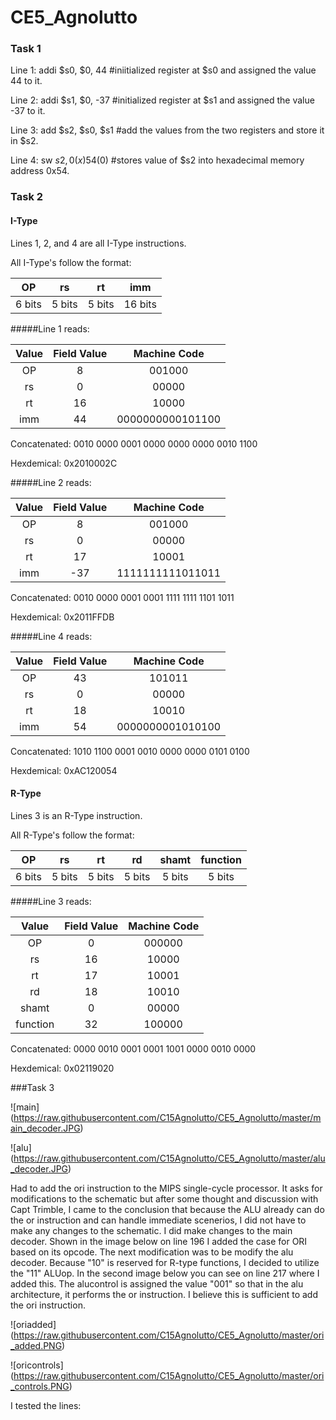 CE5_Agnolutto
=============
### Task 1
Line 1: addi $s0, $0, 44 #iniitialized register at $s0 and assigned the value 44 to it.

Line 2: addi $s1, $0, -37 #initialized register at $s1 and assigned the value -37 to it.

Line 3: add $s2, $s0, $s1 #add the values from the two registers and store it in $s2.

Line 4: sw $s2, 0(x)54($0) #stores value of $s2 into hexadecimal memory address 0x54.

### Task 2

#### I-Type

Lines 1, 2, and 4 are all I-Type instructions.

All I-Type's follow the format:

|OP|rs|rt|imm|
|:--------:|:------:|:-----:|:-------------:|
|6 bits|5 bits|5 bits| 16 bits


#####Line 1 reads:

| Value   | Field Value   | Machine Code  |
|:--------:|:------------:|:-------------:|
| OP | 8 |001000 |
| rs   | 0 | 00000| 
| rt   | 16 | 10000 |
| imm  | 44  | 0000000000101100 |

Concatenated: 0010 0000 0001 0000 0000 0000 0010 1100

Hexdemical: 0x2010002C

#####Line 2 reads:

| Value   | Field Value   | Machine Code  |
|:--------:|:------------:|:-------------:|
| OP | 8 |001000 |
| rs   | 0 | 00000| 
| rt   | 17 | 10001 |
| imm  | -37  | 1111111111011011 |

Concatenated: 0010 0000 0001 0001 1111 1111 1101 1011

Hexdemical: 0x2011FFDB

#####Line 4 reads:

| Value   | Field Value   | Machine Code  |
|:--------:|:------------:|:-------------:|
| OP | 43 |101011 |
| rs   | 0 | 00000| 
| rt   | 18 | 10010 |
| imm  | 54  | 0000000001010100 |

Concatenated: 1010 1100 0001 0010 0000 0000 0101 0100

Hexdemical: 0xAC120054

#### R-Type

Lines 3 is an R-Type instruction.

All R-Type's follow the format:

|OP|rs|rt|rd|shamt|function|
|:--------:|:------:|:-----:|:----:|:----:|:----:|
|6 bits|5 bits|5 bits| 5 bits|5 bits|5 bits|6 bits|

#####Line 3 reads:

| Value   | Field Value   | Machine Code  |
|:--------:|:------------:|:-------------:|
| OP | 0 |000000 |
| rs   | 16 | 10000| 
| rt   | 17 | 10001 |
| rd  | 18| 10010 |
|shamt| 0| 00000|
|function|32 | 100000|

Concatenated: 0000 0010 0001 0001 1001 0000 0010 0000

Hexdemical: 0x02119020



###Task 3

![main] (https://raw.githubusercontent.com/C15Agnolutto/CE5_Agnolutto/master/main_decoder.JPG)

![alu] (https://raw.githubusercontent.com/C15Agnolutto/CE5_Agnolutto/master/alu_decoder.JPG)

Had to add the ori instruction to the MIPS single-cycle processor. It asks for modifications to the schematic but after some thought and discussion with Capt Trimble, I came to the conclusion that because the ALU already can do the or instruction and can handle immediate scenerios, I did not have to make any changes to the schematic. I did make changes to the main decoder. Shown in the image below on line 196 I added the case for ORI based on its opcode. The next modification was to be modify the alu decoder. Because "10" is reserved for R-type functions, I decided to utilize the "11" ALUop. In the second image below you can see on line 217 where I added this. The alucontrol is assigned the value "001" so that in the alu architecture, it performs the or instruction. I  believe this is sufficient to add the ori instruction. 

![oriadded] (https://raw.githubusercontent.com/C15Agnolutto/CE5_Agnolutto/master/ori_added.PNG)

![oricontrols] (https://raw.githubusercontent.com/C15Agnolutto/CE5_Agnolutto/master/ori_controls.PNG)

I tested the lines:













